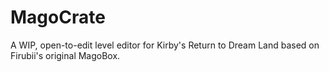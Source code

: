 # MagoCrate
A WIP, open-to-edit level editor for Kirby's Return to Dream Land based on Firubii's original MagoBox.
